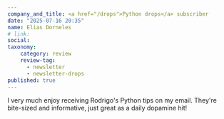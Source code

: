 ```yaml
---
company_and_title: <a href="/drops">Python drops</a> subscriber
date: "2025-07-16 20:35"
name: Elias Dorneles
# link:
social: 
taxonomy:
    category: review
    review-tag:
      - newsletter
      - newsletter-drops
published: true
---
```


I very much enjoy receiving Rodrigo's Python tips on my email.
They're bite-sized and informative, just great as a daily dopamine hit!
